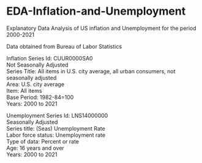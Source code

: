 # EDA-Inflation-and-Unemployment
Explanatory Data Analysis of US inflation and Unemployment for the period 2000-2021

Data obtained from Bureau of Labor Statistics

Inflation
Series Id:	CUUR0000SA0				
Not Seasonally Adjusted					
Series Title:	All items in U.S. city average, all urban consumers, not seasonally adjusted				
Area:	U.S. city average				
Item:	All items				
Base Period:	1982-84=100				
Years:	2000 to 2021			

Unemployment
Series Id:	LNS14000000				
Seasonally Adjusted					
Series title:	(Seas) Unemployment Rate				
Labor force status:	Unemployment rate				
Type of data:	Percent or rate				
Age:	16 years and over				
Years:	2000 to 2021			

